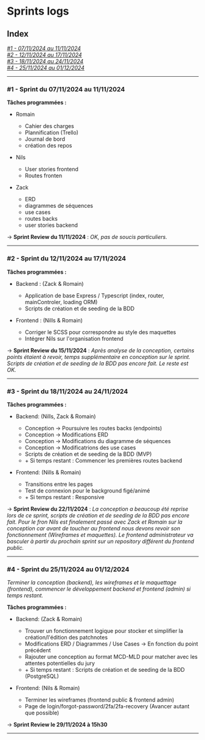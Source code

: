 # Sprints logs

## Index

*[#1 - 07/11/2024 au 11/11/2024](#1)*  
*[#2 - 12/11/2024 au 17/11/2024](#2)*  
*[#3 - 18/11/2024 au 24/11/2024](#3)*  
*[#4 - 25/11/2024 au 01/12/2024](#4)*  

---

### #1 - Sprint du 07/11/2024 au 11/11/2024 <a name="1"></a>

**Tâches programmées :**

- Romain
  - Cahier des charges
  - Plannification (Trello)
  - Journal de bord
  - création des repos

- Nils
  - User stories frontend
  - Routes fronten

- Zack
  - ERD
  - diagrammes de séquences
  - use cases
  - routes backs
  - user stories backend

\-> **Sprint Review du 11/11/2024** : *OK, pas de soucis particuliers.*

---

### #2 - Sprint du 12/11/2024 au 17/11/2024 <a name="2"></a>

**Tâches programmées :**

- Backend : (Zack & Romain)
  - Application de base Express / Typescript (index, router, mainControler, loading ORM)
  - Scripts de création et de seeding de la BDD

- Frontend : (Nills & Romain)
  - Corriger le SCSS pour correspondre au style des maquettes
  - Intégrer Nils sur l'organisation frontend

\-> **Sprint Review du 15/11/2024** : *Après analyse de la conception, certains points étaient à revoir, temps supplémentaire en conception sur le sprint. Scripts de création et de seeding de la BDD pas encore fait. Le reste est OK.*

---

### #3 - Sprint du 18/11/2024 au 24/11/2024 <a name="3"></a>

**Tâches programmées :**

- Backend: (Nills, Zack & Romain)
  - Conception -> Poursuivre les routes backs (endpoints)
  - Conception -> Modifications ERD
  - Conception -> Modifications du diagramme de séquences
  - Conception -> Modificatrions des use cases
  - Scripts de création et de seeding de la BDD (MVP)
  - \+ Si temps restant : Commencer les premières routes backend

- Frontend: (Nills & Romain)
  - Transitions entre les pages
  - Test de connexion pour le background figé/animé
  - \+ Si temps restant : Responsive

\-> **Sprint Review du 22/11/2024** : *La conception a beaucoup été reprise lors de ce sprint, scripts de création et de seeding de la BDD pas encore fait. Pour le fron Nils est finalement passé avec Zack et Romain sur la conception car avant de toucher au frontend nous devons revoir son fonctionnement (Wireframes et maquettes). Le frontend administrateur va basculer à partir du prochain sprint sur un repository différent du frontend public.*

---

### #4 - Sprint du 25/11/2024 au 01/12/2024 <a name="4"></a>

*Terminer la conception (backend), les wireframes et le maquettage (frontend), commencer le développement backend et frontend (admin) si temps restant.*

**Tâches programmées :**

- Backend: (Zack & Romain)
  - Trouver un fonctionnement logique pour stocker et simplifier la création/l'édition des patchnotes
  - Modifications ERD / Diagrammes / Use Cases -> En fonction du point précédent
  - Rajouter une conception au format MCD-MLD pour matcher avec les attentes potentielles du jury
  - \+ Si temps restant : Scripts de création et de seeding de la BDD (PostgreSQL)

- Frontend: (Nils & Romain)
  - Terminer les wireframes (frontend public & frontend admin)
  - Page de login/forgot-password/2fa/2fa-recovery (Avancer autant que possible)

\-> **Sprint Review le 29/11/2024 à 15h30**

---
